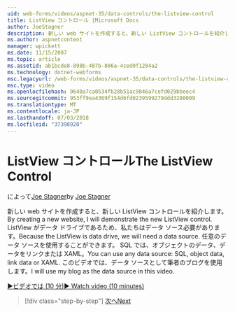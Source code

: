 ```yaml
---
uid: web-forms/videos/aspnet-35/data-controls/the-listview-control
title: ListView コントロール |Microsoft Docs
author: JoeStagner
description: 新しい web サイトを作成すると、新しい ListView コントロールを紹介します。 ListView がデータ ドライブであるため、私たちはデータ ソース必要があります。 すべてのデータを使用することができます.
ms.author: aspnetcontent
manager: wpickett
ms.date: 11/15/2007
ms.topic: article
ms.assetid: ab1bcde8-898b-487b-806a-4ced0f1284a2
ms.technology: dotnet-webforms
msc.legacyurl: /web-forms/videos/aspnet-35/data-controls/the-listview-control
msc.type: video
ms.openlocfilehash: 9640a7ca0534fb28b51ac9846a7cefd029bbeec4
ms.sourcegitcommit: 953ff9ea4369f154d6fd0239599279ddd3280009
ms.translationtype: MT
ms.contentlocale: ja-JP
ms.lasthandoff: 07/03/2018
ms.locfileid: "37398920"
---
```

<a name="the-listview-control"></a><span data-ttu-id="42e31-105">ListView コントロール</span><span class="sxs-lookup"><span data-stu-id="42e31-105">The ListView Control</span></span>
====================
<span data-ttu-id="42e31-106">によって[Joe Stagner](https://github.com/JoeStagner)</span><span class="sxs-lookup"><span data-stu-id="42e31-106">by [Joe Stagner](https://github.com/JoeStagner)</span></span>

<span data-ttu-id="42e31-107">新しい web サイトを作成すると、新しい ListView コントロールを紹介します。</span><span class="sxs-lookup"><span data-stu-id="42e31-107">By creating a new website, I will demonstrate the new ListView control.</span></span> <span data-ttu-id="42e31-108">ListView がデータ ドライブであるため、私たちはデータ ソース必要があります。</span><span class="sxs-lookup"><span data-stu-id="42e31-108">Because the ListView is data drive, we will need a data source.</span></span> <span data-ttu-id="42e31-109">任意のデータ ソースを使用することができます。 SQL では、オブジェクトのデータ、データをリンクまたは XAML。</span><span class="sxs-lookup"><span data-stu-id="42e31-109">You can use any data source: SQL, object data, link data or XAML.</span></span> <span data-ttu-id="42e31-110">このビデオでは、データ ソースとして筆者のブログを使用します。</span><span class="sxs-lookup"><span data-stu-id="42e31-110">I will use my blog as the data source in this video.</span></span>

[<span data-ttu-id="42e31-111">&#9654;ビデオでは (10 分)</span><span class="sxs-lookup"><span data-stu-id="42e31-111">&#9654; Watch video (10 minutes)</span></span>](https://channel9.msdn.com/Blogs/ASP-NET-Site-Videos/the-listview-control)

> [!div class="step-by-step"]
> [<span data-ttu-id="42e31-112">次へ</span><span class="sxs-lookup"><span data-stu-id="42e31-112">Next</span></span>](the-datapager-control.md)
